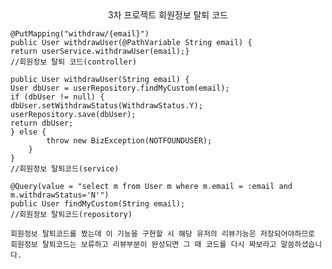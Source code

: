 <center>3차 프로젝트 회원정보 탈퇴 코드</center>

    @PutMapping("withdraw/{email}")
    public User withdrawUser(@PathVariable String email) {
    return userService.withdrawUser(email);}
    //회원정보 탈퇴 코드(controller)

    public User withdrawUser(String email) {
    User dbUser = userRepository.findMyCustom(email);
    if (dbUser != null) {
    dbUser.setWithdrawStatus(WithdrawStatus.Y);
    userRepository.save(dbUser);
    return dbUser;
    } else {
            throw new BizException(NOTFOUNDUSER);
        }
    } 
    //회원정보 탈퇴코드(service)  

    @Query(value = "select m from User m where m.email = :email and m.withdrawStatus='N'")
    public User findMyCustom(String email); 
    //회원정보 탈퇴코드(repository)

    회원정보 탈퇴코드를 짰는데 이 기능을 구현할 시 해당 유저의 리뷰기능은 저장되어야하므로 회원정보 탈퇴코드는 보류하고 리뷰부분이 완성되면 그 때 코드를 다시 짜보라고 말씀하셨습니다.